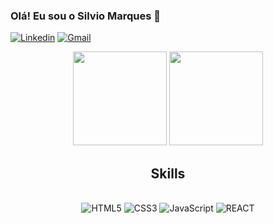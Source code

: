 ### Olá! Eu sou o Silvio Marques 👋 

[![Linkedin](	https://img.shields.io/badge/LinkedIn-0077B5?style=for-the-badge&logo=linkedin&logoColor=white)](https://www.linkedin.com/in/silviotecmarques/)
[![Gmail](https://img.shields.io/badge/Gmail-D14836?style=for-the-badge&logo=gmail&logoColor=white)](silviotec.marquees@gmail.com)

<div align="center">
  <img height="150em" src="https://github-readme-stats.vercel.app/api?username=silviotecmarques&show_icons=true&theme=radical&include_all_commits=true&count_private=true"/>
  <img  height="150em" src="https://github-readme-stats.vercel.app/api/top-langs/?username=silviotecmarques&layout=compact&langs_count=7&theme=radical"/
</div>

## Skills

<div style="display: inline_block"><br/>
    <img aling="center" alt="HTML5" src="https://img.shields.io/badge/HTML5-E34F26?style=for-the-badge&logo=html5&logoColor=white" />
    <img aling="center" alt="CSS3" src="https://img.shields.io/badge/CSS3-1572B6?style=for-the-badge&logo=css3&logoColor=white" />
    <img aling="center" alt="JavaScript" src="https://img.shields.io/badge/JavaScript-F7DF1E?style=for-the-badge&logo=javascript&logoColor=black" />
    <img aling="center" alt="REACT" src="https://img.shields.io/badge/React-20232A?style=for-the-badge&logo=react&logoColor=61DAFB" />
</div>
